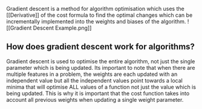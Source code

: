 Gradient descent is a method for algorithm optimisation which uses the [[Derivative]] of the cost formula to find the optimal changes which can be incrementally implemented into the weights and biases of the algorithm.
![[Gradient Descent Example.png]]

## How does gradient descent work for algorithms?
Gradient descent is used to optimise the entire algorithm, not just the single parameter which is being updated. Its important to note that when there are multiple features in a problem, the weights are each updated with an independent value but all the independent values point towards a local minima that will optimise ALL values of a function not just the value which is being updated. This is why it is important that the cost function takes into account all previous weights when updating a single weight parameter.